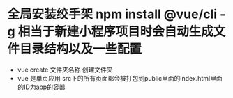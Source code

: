# 全局安装绞手架  npm install @vue/cli -g 相当于新建小程序项目时会自动生成文件目录结构以及一些配置
  - vue create 文件夹名称  创建文件夹
  -  vue 是单页应用 src下的所有页面都会被打包到public里面的index.html里面的ID为app的容器
